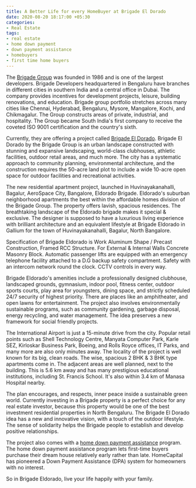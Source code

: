 ```yaml
---
title: A Better Life for every HomeBuyer at Brigade El Dorado
date: 2020-08-20 18:17:00 +05:30
categories:
- Real Estate
tags:
- real estate
- home down payment
- down payment assistance
- homebuyers
- first time home buyers
---
```




The [Brigade Group](https://homecapital.in/offering.developer/brigade-group) was founded in 1986 and is one of the largest developers. Brigade Developers headquartered in Bengaluru have branches in different cities in southern India and a central office in Dubai. The company provides incentives for development projects, leisure, building renovations, and education. Brigade group portfolio stretches across many cities like Chennai, Hyderabad, Bengaluru, Mysore, Mangalore, Kochi, and Chikmagalur. The Group constructs areas of private, industrial, and hospitality. The Group became South India's first company to receive the coveted ISO 9001 certification and the country's sixth.

Currently, they are offering a project called [Brigade El Dorado](https://homecapital.in/property/350/Brigade-El-Dorado-3-BHK). Brigade El Dorado by the Brigade Group is an urban landscape constructed with stunning and expansive landscaping, world-class clubhouses, athletic facilities, outdoor retail areas, and much more. The city has a systematic approach to community planning, environmental architecture, and the construction requires the 50-acre land plot to include a wide 10-acre open space for outdoor facilities and recreational activities.

The new residential apartment project, launched in Huvinayakanahalli, Bagalur, AeroSpace City, Bangalore, Eldorado Brigade. Eldorado's suburban neighborhood apartments the best within the affordable homes division of the Brigade Group. The property offers lavish, spacious residences. The breathtaking landscape of the Eldorado brigade makes it special & exclusive. The designer is supposed to have a luxurious living experience with brilliant architecture and an equivalent lifestyle at Brigade Eldorado in Gallium for the town of Huvinayakanahalli, Bagalur, North Bangalore.

Specification of Brigade Eldorado is Work Aluminum Shape / Precast Construction, Framed RCC Structure. For External & Internal Walls Concrete Masonry Block. Automatic passenger lifts are equipped with an emergency telephone facility attached to a D.G backup safety compartment. Safety with an intercom network round the clock. CCTV controls in every way.

Brigade Eldorado's amenities include a professionally designed clubhouse, landscaped grounds, gymnasium, indoor pool, fitness center, outdoor sports courts, play area for youngsters, dining space, and strictly scheduled 24/7 security of highest priority. There are places like an amphitheater, and open lawns for entertainment. The project also involves environmentally sustainable programs, such as community gardening, garbage disposal, energy recycling, and water management. The idea preserves a new framework for social friendly projects.

The International Airport is just a 15-minute drive from the city. Popular retail points such as Shell Technology Centre, Manyata Computer Park, Karle SEZ, Kirloskar Business Park, Boeing, and Rolls Royce offices, IT Parks, and many more are also only minutes away. The locality of the project is well known for its big, clean roads. The wise, spacious 2 BHK & 3 BHK type apartments come in. The adjacent areas are well planned, next to the building. This is 5.6 km away and has many prestigious educational institutions, including St. Francis School. It's also within 3.4 km of Manasa Hospital nearby.

The plan encourages, and respects, inner peace inside a sustainable green world. Currently investing in a Brigade property is a perfect choice for any real estate investor, because this property would be one of the best investment residential properties in North Bengaluru. The Brigade El Dorado idea has a new and innovative vision, with a touch of the outdoor lifestyle. The sense of solidarity helps the Brigade people to establish and develop positive relationships.

The project also comes with a [home down payment assistance](https://homecapital.in/property/350/Brigade-El-Dorado-3-BHK) program. The home down payment assistance program lets first-time buyers purchase their dream house relatively early rather than late. HomeCapital has pioneered a Down Payment Assistance (DPA) system for homeowners with no interest. 

So in Brigade Eldorado, live your life happily with your family.



